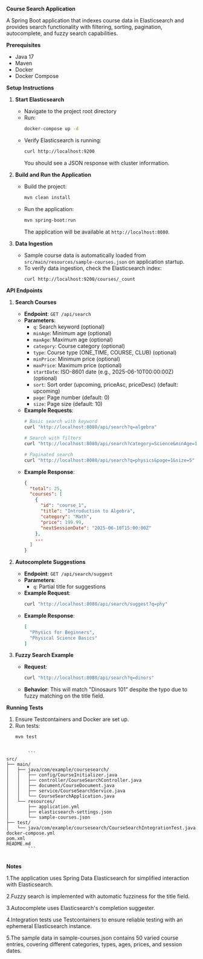 **Course Search Application**

A Spring Boot application that indexes course data in Elasticsearch and provides search functionality with filtering, sorting, pagination, autocomplete, and fuzzy search capabilities.

**Prerequisites**
- Java 17
- Maven
- Docker
- Docker Compose

**Setup Instructions**

1. **Start Elasticsearch**
   - Navigate to the project root directory
   - Run:
     ```bash
     docker-compose up -d
     ```
   - Verify Elasticsearch is running:
     ```bash
     curl http://localhost:9200
     ```
     You should see a JSON response with cluster information.

2. **Build and Run the Application**
   - Build the project:
     ```bash
     mvn clean install
     ```
   - Run the application:
     ```bash
     mvn spring-boot:run
     ```
     The application will be available at `http://localhost:8080`.

3. **Data Ingestion**
   - Sample course data is automatically loaded from `src/main/resources/sample-courses.json` on application startup.
   - To verify data ingestion, check the Elasticsearch index:
     ```bash
     curl http://localhost:9200/courses/_count
     ```

**API Endpoints**

1. **Search Courses**
   - **Endpoint**: `GET /api/search`
   - **Parameters**:
     - `q`: Search keyword (optional)
     - `minAge`: Minimum age (optional)
     - `maxAge`: Maximum age (optional)
     - `category`: Course category (optional)
     - `type`: Course type (ONE_TIME, COURSE, CLUB) (optional)
     - `minPrice`: Minimum price (optional)
     - `maxPrice`: Maximum price (optional)
     - `startDate`: ISO-8601 date (e.g., 2025-06-10T00:00:00Z) (optional)
     - `sort`: Sort order (upcoming, priceAsc, priceDesc) (default: upcoming)
     - `page`: Page number (default: 0)
     - `size`: Page size (default: 10)
   - **Example Requests**:
     ```bash
     # Basic search with keyword
     curl "http://localhost:8080/api/search?q=algebra"
     
     # Search with filters
     curl "http://localhost:8080/api/search?category=Science&minAge=10&maxAge=14&minPrice=100&maxPrice=200&startDate=2025-06-01T00:00:00Z&sort=priceAsc"
     
     # Paginated search
     curl "http://localhost:8080/api/search?q=physics&page=1&size=5"
     ```
   - **Example Response**:
     ```json
     {
       "total": 25,
       "courses": [
         {
           "id": "course_1",
           "title": "Introduction to Algebra",
           "category": "Math",
           "price": 199.99,
           "nextSessionDate": "2025-06-10T15:00:00Z"
         },
         ...
       ]
     }
     ```

2. **Autocomplete Suggestions**
   - **Endpoint**: `GET /api/search/suggest`
   - **Parameters**:
     - `q`: Partial title for suggestions
   - **Example Request**:
     ```bash
     curl "http://localhost:8080/api/search/suggest?q=phy"
     ```
   - **Example Response**:
     ```json
     [
       "Physics for Beginners",
       "Physical Science Basics"
     ]
     ```

3. **Fuzzy Search Example**
   - **Request**:
     ```bash
     curl "http://localhost:8080/api/search?q=dinors"
     ```
   - **Behavior**: This will match "Dinosaurs 101" despite the typo due to fuzzy matching on the title field.

**Running Tests**
1. Ensure Testcontainers and Docker are set up.
2. Run tests:
   ```bash
   mvn test
   ```


<pre>
	<code> 
		```
src/
├── main/
│   ├── java/com/example/coursesearch/
│   │   ├── config/CourseInitializer.java
│   │   ├── controller/CourseSearchController.java
│   │   ├── document/CourseDocument.java
│   │   ├── service/CourseSearchService.java
│   │   └── CourseSearchApplication.java
│   └── resources/
│       ├── application.yml
│       ├── elasticsearch-settings.json
│       └── sample-courses.json
├── test/
│   └── java/com/example/coursesearch/CourseSearchIntegrationTest.java
docker-compose.yml
pom.xml
README.md
		``` 
	</code> 
</pre>


**Notes**

1.The application uses Spring Data Elasticsearch for simplified interaction with Elasticsearch.

2.Fuzzy search is implemented with automatic fuzziness for the title field.

3.Autocomplete uses Elasticsearch's completion suggester.

4.Integration tests use Testcontainers to ensure reliable testing with an ephemeral Elasticsearch instance.

5.The sample data in sample-courses.json contains 50 varied course entries, covering different categories, types, ages, prices, and session dates.

